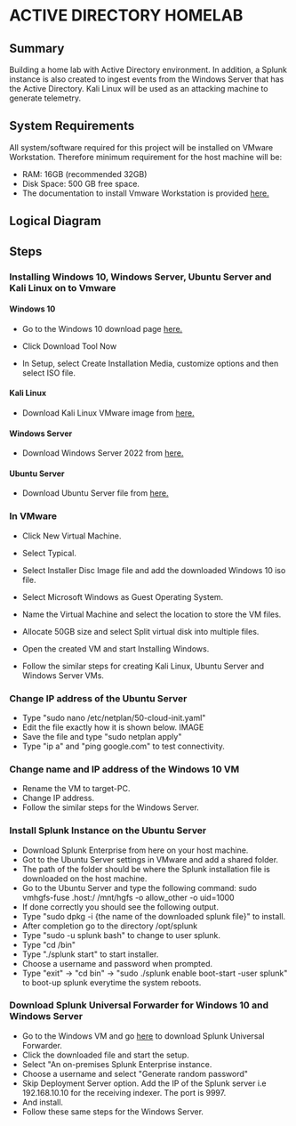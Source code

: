 # ACTIVE DIRECTORY HOMELAB

## Summary
Building a home lab with Active Directory environment. In addition, a Splunk instance is also created to ingest events from the Windows Server that has the Active Directory. 
Kali Linux will be used as an attacking machine to generate telemetry. 

## System Requirements
All system/software required for this project will be installed on VMware Workstation. Therefore minimum requirement for the host machine will be:

- RAM: 16GB (recommended 32GB)
- Disk Space: 500 GB free space. 
- The documentation to install Vmware Workstation is provided <a href="https://knowledge.broadcom.com/external/article/344595/downloading-and-installing-vmware-workst.html">here.</a>

## Logical Diagram

## Steps
### Installing Windows 10, Windows Server, Ubuntu Server and Kali Linux on to Vmware
#### Windows 10
- Go to the Windows 10 download page <a href="https://www.microsoft.com/en-ca/software-download/windows10">here.</a>

- Click Download Tool Now

- In Setup, select Create Installation Media, customize options and then select ISO file. 


#### Kali Linux
- Download Kali Linux VMware image from <a href="https://www.kali.org/get-kali/#kali-virtual-machines">here.</a>


#### Windows Server
- Download Windows Server 2022 from <a href="https://www.microsoft.com/en-us/evalcenter/evaluate-windows-server-2022">here.</a>


#### Ubuntu Server
- Download Ubuntu Server file from <a href="https://ubuntu.com/download/server">here.</a>


### In VMware
 
- Click New Virtual Machine.

- Select Typical.  

- Select Installer Disc Image file and add the downloaded Windows 10 iso file. 

- Select Microsoft Windows as Guest Operating System.

- Name the Virtual Machine and select the location to store the VM files. 

- Allocate 50GB size and select Split virtual disk into multiple files.
 
- Open the created VM and start Installing Windows.   

- Follow the similar steps for creating Kali Linux, Ubuntu Server and Windows Server VMs.

### Change IP address of the Ubuntu Server
- Type "sudo nano /etc/netplan/50-cloud-init.yaml"
- Edit the file exactly how it is shown below.
IMAGE
- Save the file and type "sudo netplan apply"
- Type "ip a" and "ping google.com" to test connectivity. 


### Change name and IP address of the Windows 10 VM
- Rename the VM to target-PC.
- Change IP address. 
- Follow the similar steps for the Windows Server.
  
### Install Splunk Instance on the Ubuntu Server
- Download Splunk Enterprise from here on your host machine. 
- Got to the Ubuntu Server settings in VMware and add a shared folder.
- The path of the folder should be where the Splunk installation file is downloaded on the host machine.
- Go to the Ubuntu Server and type the following command:
sudo vmhgfs-fuse .host:/ /mnt/hgfs -o allow_other -o uid=1000
- If done correctly you should see the following output.
- Type "sudo dpkg -i {the name of the downloaded splunk file}" to install.
- After completion go to the directory /opt/splunk
- Type "sudo -u splunk bash" to change to user splunk.
- Type "cd /bin"
- Type "./splunk start" to start installer.
- Choose a username and password when prompted.
- Type "exit" -> "cd bin" -> "sudo ./splunk enable boot-start -user splunk" to boot-up splunk everytime the system reboots.  


### Download Splunk Universal Forwarder for Windows 10 and Windows Server
- Go to the Windows VM and go <a href="https://www.splunk.com/en_us/download/universal-forwarder.html">here</a> to download Splunk Universal Forwarder.
- Click the downloaded file and start the setup.
- Select "An on-premises Splunk Enterprise instance.
- Choose a username and select "Generate random password"
- Skip Deployment Server option. Add the IP of the Splunk server i.e 192.168.10.10 for the receiving indexer. The port is 9997.
- And install.
- Follow these same steps for the Windows Server.    


